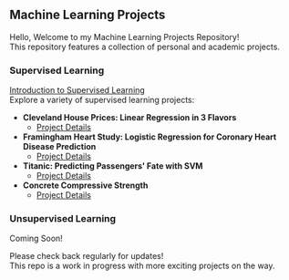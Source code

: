 ## Machine Learning Projects 
Hello, Welcome to my Machine Learning Projects Repository! \
This repository features a collection of personal and academic projects.

### Supervised Learning 
[Introduction to Supervised Learning](Supervised%20Learning/README.md) \
Explore a variety of supervised learning projects: 
  - **Cleveland House Prices: Linear Regression in 3 Flavors**
    - [Project Details](Supervised%20Learning/Cleveland%20House%20Prices)
  - **Framingham Heart Study: Logistic Regression for Coronary Heart Disease Prediction**
    - [Project Details](Supervised%20Learning/Framingham%20Heart%20Study)
  - **Titanic: Predicting Passengers' Fate with SVM**
    - [Project Details](Supervised%20Learning/Titanic:%20Predicting%20Passengers'%20Fate)
  - **Concrete Compressive Strength**
    - [Project Details](Supervised%20Learning/Concrete%20Compressive%20Strength)
       
### Unsupervised Learning
Coming Soon!

Please check back regularly for updates! \
This repo is a work in progress with more exciting projects on the way.
